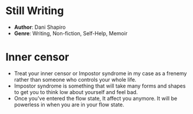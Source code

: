 # Still Writing
- **Author**: Dani Shapiro 
- **Genre**: Writing, Non-fiction, Self-Help, Memoir 

# Inner censor
- Treat your inner censor or Impostor syndrome in my case as a frenemy rather than someone who controls your whole life.
- Impostor syndrome is something that will take many forms and shapes to get you to think low about yourself and feel bad.  
- Once you've entered the flow state,  It affect you anymore. It will be powerless in when you are in your flow state.
